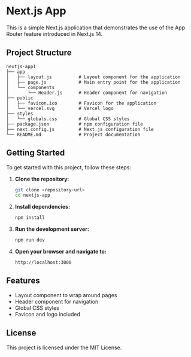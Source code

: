 # Next.js App

This is a simple Next.js application that demonstrates the use of the App Router feature introduced in Next.js 14. 

## Project Structure

```
nextjs-app1
├── app
│   ├── layout.js          # Layout component for the application
│   ├── page.js            # Main entry point for the application
│   └── components
│       └── Header.js      # Header component for navigation
├── public
│   ├── favicon.ico        # Favicon for the application
│   └── vercel.svg         # Vercel logo
├── styles
│   └── globals.css        # Global CSS styles
├── package.json           # npm configuration file
├── next.config.js         # Next.js configuration file
└── README.md              # Project documentation
```

## Getting Started

To get started with this project, follow these steps:

1. **Clone the repository:**

   ```bash
   git clone <repository-url>
   cd nextjs-app
   ```

2. **Install dependencies:**

   ```bash
   npm install
   ```

3. **Run the development server:**

   ```bash
   npm run dev
   ```

4. **Open your browser and navigate to:**

   ```
   http://localhost:3000
   ```

## Features

- Layout component to wrap around pages
- Header component for navigation
- Global CSS styles
- Favicon and logo included

## License

This project is licensed under the MIT License.